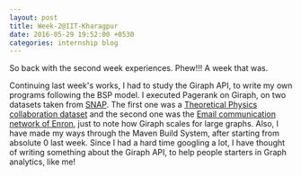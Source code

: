 ```yaml
---
layout: post
title: Week-2@IIT-Kharagpur
date: 2016-05-29 19:52:00 +0530
categories: internship blog
---
```

So back with the second week experiences. Phew!!! A week that was.

Continuing last week's works, I had to study the Giraph API, to write my own programs following the BSP model. I executed Pagerank on Giraph, on two datasets taken from [SNAP](https://snap.stanford.edu/). The first one was a [Theoretical Physics collaboration dataset](https://snap.stanford.edu/data/cit-HepTh.html) and the second one was the [Email communication network of Enron](https://snap.stanford.edu/data/email-Enron.html), just to note how Giraph scales for large graphs. Also, I have made my ways through the Maven Build System, after starting from absolute 0 last week. Since I had a hard time googling a lot, I have thought of writing something about the Giraph API, to help people starters in Graph analytics, like me!

 

